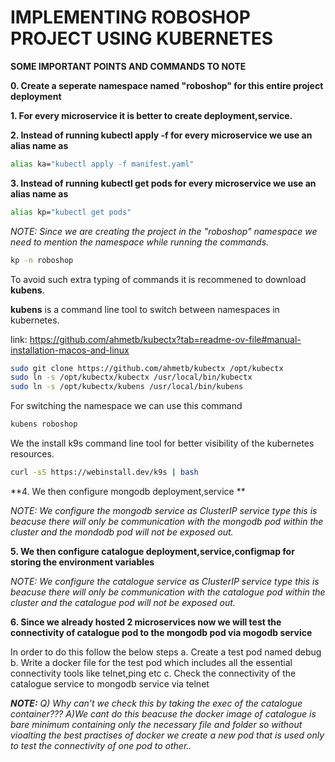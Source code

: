 # IMPLEMENTING ROBOSHOP PROJECT USING KUBERNETES

**SOME IMPORTANT POINTS AND COMMANDS TO NOTE**

**0. Create a seperate namespace named "roboshop" for this entire project deployment**

**1. For every microservice it is better to create deployment,service.**

**2. Instead of running kubectl apply -f <filename> for every microservice we use an alias name as**

```bash
alias ka="kubectl apply -f manifest.yaml"
```

**3. Instead of running kubectl get pods for every microservice we use an alias name as**

```bash
alias kp="kubectl get pods"
```

_NOTE: Since we are creating the project in the "roboshop" namespace we need to mention the namespace while running the commands._

```bash
kp -n roboshop
```

To avoid such extra typing of commands it is recommened to download **kubens**.

**kubens** is a command line tool to switch between namespaces in kubernetes.

link: https://github.com/ahmetb/kubectx?tab=readme-ov-file#manual-installation-macos-and-linux

```bash
sudo git clone https://github.com/ahmetb/kubectx /opt/kubectx
sudo ln -s /opt/kubectx/kubectx /usr/local/bin/kubectx
sudo ln -s /opt/kubectx/kubens /usr/local/bin/kubens
```

For switching the namespace we can use this command

```bash
kubens roboshop
```

We the install k9s command line tool for better visibility of the kubernetes resources.

```bash
curl -sS https://webinstall.dev/k9s | bash
```

**4. We then configure mongodb deployment,service **

_NOTE: We configure the mongodb service as ClusterIP service type this is beacuse there will only be communication with the mongodb pod within the cluster and the mondodb pod will not be exposed out._

**5. We then configure catalogue deployment,service,configmap for storing the environment variables**

_NOTE: We configure the catalogue service as ClusterIP service type this is beacuse there will only be communication with the catalogue pod within the cluster and the catalogue pod will not be exposed out._

**6. Since we already hosted 2 microservices now we will test the connectivity of catalogue pod to the mongodb pod via mogodb service**

In order to do this follow the below steps
a. Create a test pod named debug
b. Write a docker file for the test pod which includes all the essential connectivity tools like telnet,ping etc
c. Check the connectivity of the catalogue service to mongodb service via telnet

**_NOTE:_**
_Q) Why can't we check this by taking the exec of the catalogue container???_
_A)We cant do this beacuse the docker image of catalogue is bare minimum containing only the necessary file and folder so without vioalting the best practises of docker we create a new pod that is used only to test the connectivity of one pod to other.._
